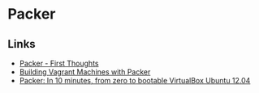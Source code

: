 Packer
======

Links
-----

 * [Packer - First Thoughts](http://www.cwebber.net/blog/2013/07/01/packer-first-thoughts/)
 * [Building Vagrant Machines with Packer](http://blog.codeship.io/2013/11/07/building-vagrant-machines-with-packer.html)
 * [Packer: In 10 minutes, from zero to bootable VirtualBox Ubuntu 12.04](http://kappataumu.com/articles/creating-an-Ubuntu-VM-with-packer.html)

